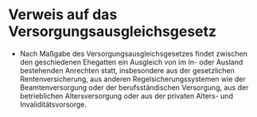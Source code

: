 # Verweis auf das Versorgungsausgleichsgesetz

- Nach Maßgabe des Versorgungsausgleichsgesetzes findet zwischen den geschiedenen Ehegatten ein Ausgleich von im In- oder Ausland bestehenden Anrechten statt, insbesondere aus der gesetzlichen Rentenversicherung, aus anderen Regelsicherungssystemen wie der Beamtenversorgung oder der berufsständischen Versorgung, aus der betrieblichen Altersversorgung oder aus der privaten Alters- und Invaliditätsvorsorge.

